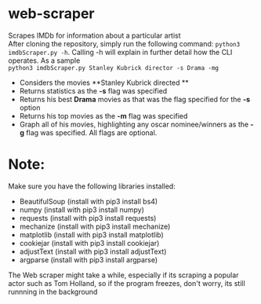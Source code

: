 # web-scraper
Scrapes IMDb for information about a particular artist  
After cloning the repository, simply run the following command:
 `python3 imdbScraper.py -h`. 
 Calling -h will explain in further detail how the CLI operates. As a sample  
 `python3 imdbScraper.py Stanley Kubrick director -s Drama -mg`  
 * Considers the movies **Stanley Kubrick directed ** 
 * Returns statistics as the **-s** flag was specified
 * Returns his best **Drama** movies as that was the flag specified for the **-s** option
 * Returns his top movies as the **-m** flag was specified
 * Graph all of his movies, highlighting any oscar nominee/winners as the **-g** flag was specified.
 All flags are optional.
 # Note:
 Make sure you have the following libraries installed:
 * BeautifulSoup (install with pip3 install bs4)
 * numpy (install with pip3 install numpy)
 * requests (install with pip3 install requests)
 * mechanize (install with pip3 install mechanize)
 * matplotlib (install with pip3 install matplotlib)
 * cookiejar (install with pip3 install cookiejar)
 * adjustText (install with pip3 install adjustText)
 * argparse (install with pip3 install argparse)  
 
 The Web scraper might take a while, especially if its scraping a popular actor such as Tom Holland, so if the program freezes, don't worry,  its still runnning in the background

